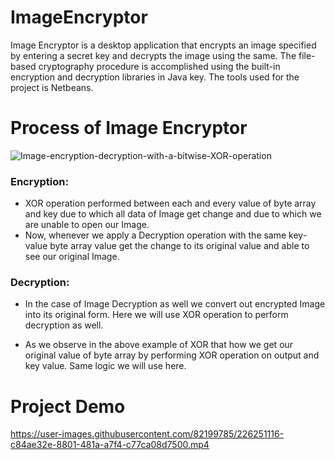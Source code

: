 # ImageEncryptor
 Image Encryptor is a desktop application that encrypts an image specified by entering a secret key and decrypts the image using the same.
 The file-based cryptography procedure is accomplished using the built-in encryption and decryption libraries in Java key.
 The tools used for the project is Netbeans.
 
 # Process of Image Encryptor
 ![Image-encryption-decryption-with-a-bitwise-XOR-operation](https://github.com/NITHISHRAM1/imageEncryption/assets/82199785/c22ea027-c599-4c4b-aea4-2cda68f1632e)
### Encryption:
  * XOR operation performed between each and every value of byte array and key due to which all data of Image get change and due to which we are unable to open our Image.
  * Now, whenever we apply a Decryption operation with the same key-value byte array value get the change to its original value and able to see our original Image.
### Decryption:
  * In the case of Image Decryption as well we convert out encrypted Image into its original form. Here we will use XOR operation to perform decryption as well.
     
  * As we observe in the above example of XOR that how we get our original value of byte array by performing XOR operation on output and key value. Same logic we will use here.
 
# Project Demo
 
https://user-images.githubusercontent.com/82199785/226251116-c84ae32e-8801-481a-a7f4-c77ca08d7500.mp4

